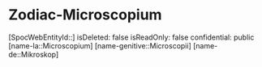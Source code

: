 ﻿---
type: Zodiac
tags:
- astro/Zodiac

---

# Zodiac-Microscopium

[SpocWebEntityId::]
isDeleted: false
isReadOnly: false
confidential: public
[name-la::Microscopium]
[name-genitive::Microscopii]
[name-de::Mikroskop]

